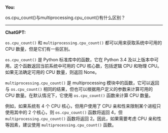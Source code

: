 **You:**

os.cpu\_count()与multiprocessing.cpu\_count()有什么区别？

* * *

**ChatGPT:**

`os.cpu_count()` 和 `multiprocessing.cpu_count()` 都可以用来获取系统中可用的 CPU 数量，但是它们有一些区别。

`os.cpu_count()` 是 Python 标准库中的函数，它在 Python 3.4 及以上版本中可用。这个函数返回当前系统中可用的 CPU 核心数，包括逻辑 CPU 和物理 CPU。如果无法确定可用的 CPU 数量，则返回 None。

`multiprocessing.cpu_count()` 是 multiprocessing 模块中的函数，它可以返回与 `os.cpu_count()` 相同的结果，但也可以根据用户定义的参数来计算可用的 CPU 数量。在默认情况下，它使用 `os.cpu_count()` 函数来计算 CPU 数量。

例如，如果系统有 4 个 CPU 核心，但用户使用了 CPU 亲和性来限制某个进程只使用其中的 2 个核心，则 `os.cpu_count()` 函数将返回 4，但 `multiprocessing.cpu_count()` 函数将返回 2。因此，如果需要考虑 CPU 亲和性等因素，建议使用 `multiprocessing.cpu_count()` 函数。